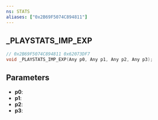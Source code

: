 ```yaml
---
ns: STATS
aliases: ["0x2B69F5074C894811"]
---
```

## _PLAYSTATS_IMP_EXP

```c
// 0x2B69F5074C894811 0x62073DF7
void _PLAYSTATS_IMP_EXP(Any p0, Any p1, Any p2, Any p3);
```

## Parameters
* **p0**:
* **p1**:
* **p2**:
* **p3**:

